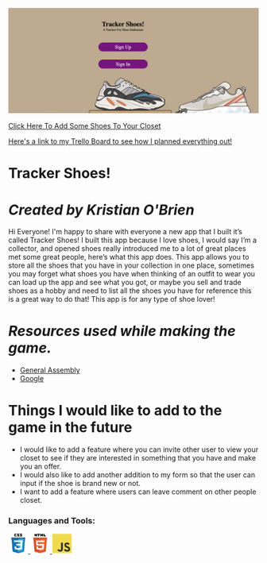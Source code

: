 ![name of image](./images/Tracker_shoes.png)

<a href="https://github.com/kobrien95/men-stack-crud-app-project.git">Click Here To Add Some Shoes To Your Closet</a>

<a href="https://trello.com/b/uS9169FY/schema-project">Here's a link to my Trello Board to see how I planned everything out!</a>


# Tracker Shoes! 

# ***Created by Kristian O'Brien***


Hi Everyone! I'm happy to share with everyone a new app that I built it’s called Tracker Shoes! I built this app because I love shoes, I would say I’m a collector, and opened shoes really introduced me to a lot of great places met some great people, here’s what this app does. This app allows you to store all the shoes that you have in your collection in one place, sometimes you may forget what shoes you have when thinking of an outfit to wear you can load up the app and see what you got, or maybe you sell and trade shoes as a hobby and need to list all the shoes you have for reference this is a great way to do that! This app is for any type of shoe lover!


# ***Resources used while making the game.***

- <a href="https://generalassemb.ly/">General Assembly</a>
- <a href="https://www.google.com/">Google</a>

# Things I would like to add to the game in the future 

- I would like to add a feature where you can invite other user to view your closet to see if they are interested in something that you have and make you an offer.
- I would also like to add another addition to my form so that the user can input if the shoe is brand new or not.
- I want to add a feature where users can leave comment on other people closet.

<h3>Languages and Tools:</h3>
<p> <a href="https://www.w3schools.com/css/" target="_blank" rel="noreferrer"> <img src="https://raw.githubusercontent.com/devicons/devicon/master/icons/css3/css3-original-wordmark.svg" alt="css3" width="40" height="40"/> </a> <a href="https://www.w3.org/html/" target="_blank" rel="noreferrer"> <img src="https://raw.githubusercontent.com/devicons/devicon/master/icons/html5/html5-original-wordmark.svg" alt="html5" width="40" height="40"/> </a> <a href="https://developer.mozilla.org/en-US/docs/Web/JavaScript" target="_blank" rel="noreferrer"> <img src="https://raw.githubusercontent.com/devicons/devicon/master/icons/javascript/javascript-original.svg" alt="javascript" width="40" height="40"/> </a> </p>
